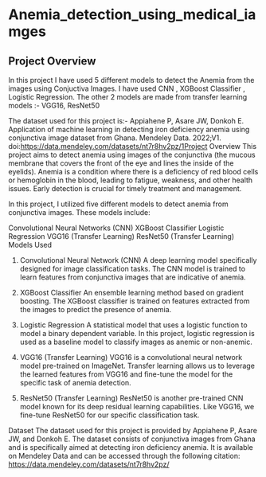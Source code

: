 # Anemia_detection_using_medical_iamges

## Project Overview

In this project I have used 5 different models to detect the Anemia from the images using Conjuctiva Images. I have used CNN , XGBoost Classifier , Logistic Regression. The other 2 models are made from transfer learning models :- VGG16, ResNet50

The dataset used for this project is:- 
Appiahene P, Asare JW, Donkoh E. Application of machine learning in detecting iron deficiency anemia using conjunctiva image dataset from Ghana. Mendeley Data. 2022;V1. doi:https://data.mendeley.com/datasets/nt7r8hv2pz/1Project Overview
This project aims to detect anemia using images of the conjunctiva (the mucous membrane that covers the front of the eye and lines the inside of the eyelids). Anemia is a condition where there is a deficiency of red blood cells or hemoglobin in the blood, leading to fatigue, weakness, and other health issues. Early detection is crucial for timely treatment and management.

In this project, I utilized five different models to detect anemia from conjunctiva images. These models include:

Convolutional Neural Networks (CNN)
XGBoost Classifier
Logistic Regression
VGG16 (Transfer Learning)
ResNet50 (Transfer Learning)
Models Used
1. Convolutional Neural Network (CNN)
A deep learning model specifically designed for image classification tasks. The CNN model is trained to learn features from conjunctiva images that are indicative of anemia.

2. XGBoost Classifier
An ensemble learning method based on gradient boosting. The XGBoost classifier is trained on features extracted from the images to predict the presence of anemia.

3. Logistic Regression
A statistical model that uses a logistic function to model a binary dependent variable. In this project, logistic regression is used as a baseline model to classify images as anemic or non-anemic.

4. VGG16 (Transfer Learning)
VGG16 is a convolutional neural network model pre-trained on ImageNet. Transfer learning allows us to leverage the learned features from VGG16 and fine-tune the model for the specific task of anemia detection.

5. ResNet50 (Transfer Learning)
ResNet50 is another pre-trained CNN model known for its deep residual learning capabilities. Like VGG16, we fine-tune ResNet50 for our specific classification task.

Dataset
The dataset used for this project is provided by Appiahene P, Asare JW, and Donkoh E. The dataset consists of conjunctiva images from Ghana and is specifically aimed at detecting iron deficiency anemia. It is available on Mendeley Data and can be accessed through the following citation: https://data.mendeley.com/datasets/nt7r8hv2pz/



